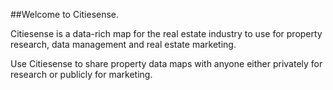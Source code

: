 ##Welcome to Citiesense. 

Citiesense is a data-rich map for the real estate industry to use for property research, data management and real estate marketing. 

Use Citiesense to share property data maps with anyone either privately for research or publicly for marketing. 

